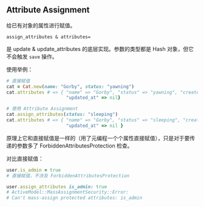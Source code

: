 ## Attribute Assignment

给已有对象的属性进行赋值。

```
assign_attributes & attributes=
```

是 update & update_attributes 的底层实现。参数的类型都是 Hash 对象，但它不会触发 `save` 操作。

使用举例：

```ruby
# 直接赋值
cat = Cat.new(name: "Gorby", status: "yawning")
cat.attributes # => { "name" => "Gorby", "status" => "yawning", "created_at" => nil, 
                      "updated_at" => nil}

# 使用 Attribute Assignment
cat.assign_attributes(status: "sleeping")
cat.attributes # => { "name" => "Gorby", "status" => "sleeping", "created_at" => nil,
                      "updated_at" => nil }
```

原理上它和直接赋值是一样的（用了元编程一个个属性直接赋值），只是对于要传递的参数多了 ForbiddenAttributesProtection 检查。

对比直接赋值：

```ruby
user.is_admin = true
# 直接赋值，不涉及 ForbiddenAttributesProtection

user.assign_attributes is_admin: true
# ActiveModel::MassAssignmentSecurity::Error:
# Can't mass-assign protected attributes: is_admin
```
